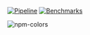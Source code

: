 [![Pipeline](https://github.com/FJrodafo/npm-colors/actions/workflows/pipeline_deployment.yml/badge.svg)](https://github.com/FJrodafo/npm-colors/actions/workflows/pipeline_deployment.yml)
[![Benchmarks](https://github.com/FJrodafo/npm-colors/actions/workflows/benchmarks.yml/badge.svg)](https://github.com/FJrodafo/npm-colors/actions/workflows/benchmarks.yml)

<picture>
    <source media="(prefers-color-scheme: dark)" srcset="https://raw.githubusercontent.com/FJrodafo/npm-colors/main/Assets/Banner/Dark.png">
    <img alt="npm-colors" src="https://raw.githubusercontent.com/FJrodafo/npm-colors/main/Assets/Banner/Light.png">
</picture>